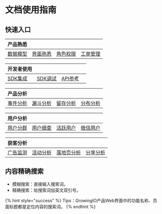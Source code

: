 # 文档使用指南

## 快速入口

| 产品熟悉 |  |  |  |
| :--- | :--- | :--- | :--- |
| [数据模型](introduction/datamodel/) | [界面熟悉](introduction/productknow.md) | [角色权限](introduction/role-and-permission.md) | [工单管理](product-manual/sysmanage/tickets/) |

| 开发者使用 |  |  |  |
| :--- | :--- | :--- | :--- |
| [SDK集成](developer-manual/sdkintegrated/) | [SDK调试](developer-manual/debugging/) | [API参考](developer-manual/api-reference/) |  |

| 产品分析 |  |  |  |
| :--- | :--- | :--- | :--- |
| [事件分析](chan-pin-shi-yong-wen-dang-fen-ban/chan-pin-fen-xi/fen-xi-gong-ju/event-analysis/) | [漏斗分析](chan-pin-shi-yong-wen-dang-fen-ban/chan-pin-fen-xi/fen-xi-gong-ju/funnel/) | [留存分析](chan-pin-shi-yong-wen-dang-fen-ban/chan-pin-fen-xi/fen-xi-gong-ju/retention/) | [分布分析](chan-pin-shi-yong-wen-dang-fen-ban/chan-pin-fen-xi/fen-xi-gong-ju/frequency/) |

| 用户分析 |  |  |  |
| :--- | :--- | :--- | :--- |
| [用户分群](chan-pin-shi-yong-wen-dang-fen-ban/yong-hu-ku/yong-hu-fen-qun/segmentations/) | [用户细查](chan-pin-shi-yong-wen-dang-fen-ban/yong-hu-ku/yong-hu-fen-qun/userinsights/) | [活跃用户](chan-pin-shi-yong-wen-dang-fen-ban/yong-hu-ku/yong-hu-fen-xi/active-users/) | [微信用户](chan-pin-shi-yong-wen-dang-fen-ban/yong-hu-ku/ye-wu-chang-jing/wx-user.md) |

| 获客分析 |  |  |  |
| :--- | :--- | :--- | :--- |
| [广告监测](product-manual/growing/ads/) | [活动分析](chan-pin-shi-yong-wen-dang-fen-ban/guang-gao-jian-ce/fen-xi/activities.md) | [落地页分析](chan-pin-shi-yong-wen-dang-fen-ban/guang-gao-jian-ce/fen-xi/landing.md) | [分享分析](chan-pin-shi-yong-wen-dang-fen-ban/chan-pin-fen-xi/ye-wu-chang-jing/shareanalysis.md) |

## 内容精确搜索

* 模糊搜索：直接输入搜索词。
* 精确搜索：给搜索词加英文双引号。

{% hint style="success" %}
Tips：GrowingIO产品Web界面中的功能名称、页面标题都是定位内容的搜索词。
{% endhint %}

